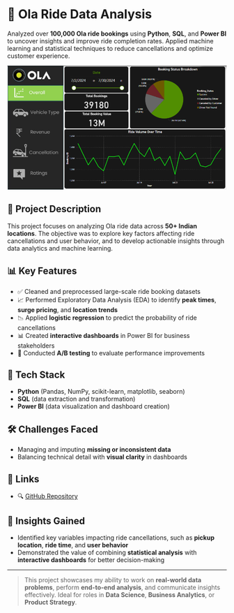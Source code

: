 # 🚕 Ola Ride Data Analysis

Analyzed over **100,000 Ola ride bookings** using **Python**, **SQL**, and **Power BI** to uncover insights and improve ride completion rates. Applied machine learning and statistical techniques to reduce cancellations and optimize customer experience.

![Project Banner](ola_overall.png)

## 📌 Project Description

This project focuses on analyzing Ola ride data across **50+ Indian locations**. The objective was to explore key factors affecting ride cancellations and user behavior, and to develop actionable insights through data analytics and machine learning.

## 📊 Key Features

- ✅ Cleaned and preprocessed large-scale ride booking datasets  
- 📈 Performed Exploratory Data Analysis (EDA) to identify **peak times**, **surge pricing**, and **location trends**  
- 📉 Applied **logistic regression** to predict the probability of ride cancellations  
- 📊 Created **interactive dashboards** in Power BI for business stakeholders  
- 🧪 Conducted **A/B testing** to evaluate performance improvements

## 🧠 Tech Stack

- **Python** (Pandas, NumPy, scikit-learn, matplotlib, seaborn)
- **SQL** (data extraction and transformation)
- **Power BI** (data visualization and dashboard creation)

## 🛠️ Challenges Faced

- Managing and imputing **missing or inconsistent data**
- Balancing technical detail with **visual clarity** in dashboards


## 🔗 Links

- 🔍 [GitHub Repository](https://github.com/Hritik664/Ola-Ride-Data-Analysis)

## 📢 Insights Gained

- Identified key variables impacting ride cancellations, such as **pickup location**, **ride time**, and **user behavior**
- Demonstrated the value of combining **statistical analysis** with **interactive dashboards** for better decision-making

---

> This project showcases my ability to work on **real-world data problems**, perform **end-to-end analysis**, and communicate insights effectively. Ideal for roles in **Data Science**, **Business Analytics**, or **Product Strategy**.
